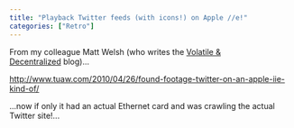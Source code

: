 ```yaml
---
title: "Playback Twitter feeds (with icons!) on Apple //e!"
categories: ["Retro"]
---
```


From my colleague Matt Welsh (who writes the [Volatile & Decentralized](http://matt-welsh.blogspot.com/) blog)...

<http://www.tuaw.com/2010/04/26/found-footage-twitter-on-an-apple-iie-kind-of/>

...now if only it had an actual Ethernet card and was crawling the actual Twitter site!...
